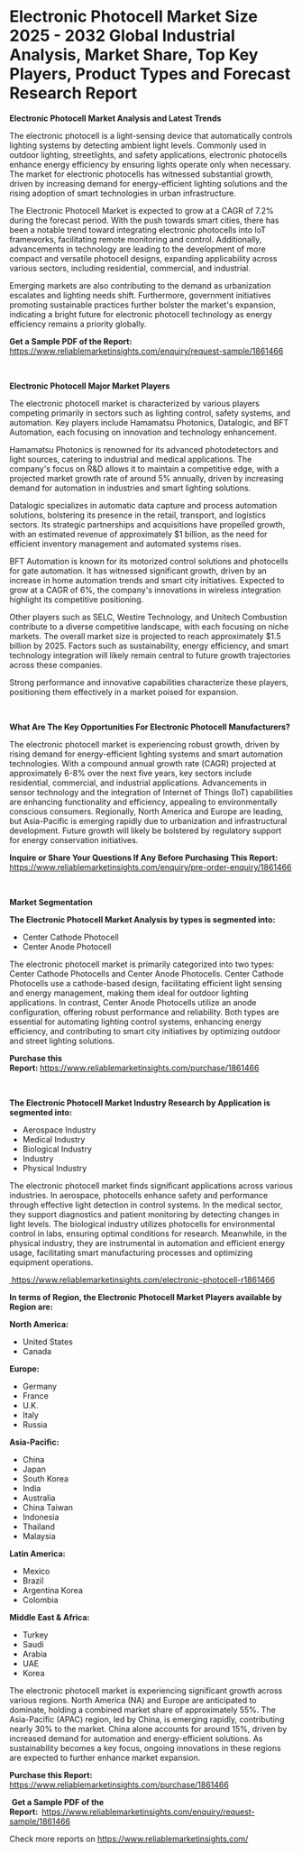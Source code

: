 <p><h1>Electronic Photocell Market Size 2025 - 2032 Global Industrial Analysis, Market Share, Top Key Players, Product Types and Forecast Research Report</h1></p><p><strong>Electronic Photocell Market Analysis and Latest Trends</strong></p>
<p><p>The electronic photocell is a light-sensing device that automatically controls lighting systems by detecting ambient light levels. Commonly used in outdoor lighting, streetlights, and safety applications, electronic photocells enhance energy efficiency by ensuring lights operate only when necessary. The market for electronic photocells has witnessed substantial growth, driven by increasing demand for energy-efficient lighting solutions and the rising adoption of smart technologies in urban infrastructure.</p><p>The Electronic Photocell Market is expected to grow at a CAGR of 7.2% during the forecast period. With the push towards smart cities, there has been a notable trend toward integrating electronic photocells into IoT frameworks, facilitating remote monitoring and control. Additionally, advancements in technology are leading to the development of more compact and versatile photocell designs, expanding applicability across various sectors, including residential, commercial, and industrial.</p><p>Emerging markets are also contributing to the demand as urbanization escalates and lighting needs shift. Furthermore, government initiatives promoting sustainable practices further bolster the market's expansion, indicating a bright future for electronic photocell technology as energy efficiency remains a priority globally.</p></p>
<p><strong>Get a Sample PDF of the Report:&nbsp;</strong> <a href="https://www.reliablemarketinsights.com/enquiry/request-sample/1861466?utm_campaign=3551&utm_medium=2&utm_source=Github&utm_content=ia&utm_term=06042025&utm_id=electronic-photocell">https://www.reliablemarketinsights.com/enquiry/request-sample/1861466</a></p>
<p>&nbsp;</p>
<p><strong>Electronic Photocell Major Market Players</strong></p>
<p><p>The electronic photocell market is characterized by various players competing primarily in sectors such as lighting control, safety systems, and automation. Key players include Hamamatsu Photonics, Datalogic, and BFT Automation, each focusing on innovation and technology enhancement.</p><p>Hamamatsu Photonics is renowned for its advanced photodetectors and light sources, catering to industrial and medical applications. The company's focus on R&D allows it to maintain a competitive edge, with a projected market growth rate of around 5% annually, driven by increasing demand for automation in industries and smart lighting solutions.</p><p>Datalogic specializes in automatic data capture and process automation solutions, bolstering its presence in the retail, transport, and logistics sectors. Its strategic partnerships and acquisitions have propelled growth, with an estimated revenue of approximately $1 billion, as the need for efficient inventory management and automated systems rises.</p><p>BFT Automation is known for its motorized control solutions and photocells for gate automation. It has witnessed significant growth, driven by an increase in home automation trends and smart city initiatives. Expected to grow at a CAGR of 6%, the company's innovations in wireless integration highlight its competitive positioning.</p><p>Other players such as SELC, Westire Technology, and Unitech Combustion contribute to a diverse competitive landscape, with each focusing on niche markets. The overall market size is projected to reach approximately $1.5 billion by 2025. Factors such as sustainability, energy efficiency, and smart technology integration will likely remain central to future growth trajectories across these companies. </p><p>Strong performance and innovative capabilities characterize these players, positioning them effectively in a market poised for expansion.</p></p>
<p>&nbsp;</p>
<p><strong>What Are The Key Opportunities For Electronic Photocell Manufacturers?</strong></p>
<p><p>The electronic photocell market is experiencing robust growth, driven by rising demand for energy-efficient lighting systems and smart automation technologies. With a compound annual growth rate (CAGR) projected at approximately 6-8% over the next five years, key sectors include residential, commercial, and industrial applications. Advancements in sensor technology and the integration of Internet of Things (IoT) capabilities are enhancing functionality and efficiency, appealing to environmentally conscious consumers. Regionally, North America and Europe are leading, but Asia-Pacific is emerging rapidly due to urbanization and infrastructural development. Future growth will likely be bolstered by regulatory support for energy conservation initiatives.</p></p>
<p><strong>Inquire or Share Your Questions If Any Before Purchasing This Report:</strong> <a href="https://www.reliablemarketinsights.com/enquiry/pre-order-enquiry/1861466?utm_campaign=3551&utm_medium=2&utm_source=Github&utm_content=ia&utm_term=06042025&utm_id=electronic-photocell">https://www.reliablemarketinsights.com/enquiry/pre-order-enquiry/1861466</a></p>
<p>&nbsp;</p>
<p><strong>Market Segmentation</strong></p>
<p><strong>The Electronic Photocell Market Analysis by types is segmented into:</strong></p>
<p><ul><li>Center Cathode Photocell</li><li>Center Anode Photocell</li></ul></p>
<p><p>The electronic photocell market is primarily categorized into two types: Center Cathode Photocells and Center Anode Photocells. Center Cathode Photocells use a cathode-based design, facilitating efficient light sensing and energy management, making them ideal for outdoor lighting applications. In contrast, Center Anode Photocells utilize an anode configuration, offering robust performance and reliability. Both types are essential for automating lighting control systems, enhancing energy efficiency, and contributing to smart city initiatives by optimizing outdoor and street lighting solutions.</p></p>
<p><strong>Purchase this Report:&nbsp;</strong><a href="https://www.reliablemarketinsights.com/purchase/1861466?utm_campaign=3551&utm_medium=2&utm_source=Github&utm_content=ia&utm_term=06042025&utm_id=electronic-photocell">https://www.reliablemarketinsights.com/purchase/1861466</a></p>
<p>&nbsp;</p>
<p><strong>The Electronic Photocell Market Industry Research by Application is segmented into:</strong></p>
<p><ul><li>Aerospace Industry</li><li>Medical Industry</li><li>Biological Industry</li><li>Industry</li><li>Physical Industry</li></ul></p>
<p><p>The electronic photocell market finds significant applications across various industries. In aerospace, photocells enhance safety and performance through effective light detection in control systems. In the medical sector, they support diagnostics and patient monitoring by detecting changes in light levels. The biological industry utilizes photocells for environmental control in labs, ensuring optimal conditions for research. Meanwhile, in the physical industry, they are instrumental in automation and efficient energy usage, facilitating smart manufacturing processes and optimizing equipment operations.</p></p>
<p><a href="https://www.reliablemarketinsights.com/electronic-photocell-r1861466?utm_campaign=3551&utm_medium=2&utm_source=Github&utm_content=ia&utm_term=06042025&utm_id=electronic-photocell">&nbsp;https://www.reliablemarketinsights.com/electronic-photocell-r1861466</a></p>
<p><strong>In terms of Region, the Electronic Photocell Market Players available by Region are:</strong></p>
<p>
    <p> <strong> North America: </strong>
        <ul>
            <li>United States</li>
            <li>Canada</li>
        </ul>
        </p> 
    <p> <strong> Europe: </strong>
        <ul>
            <li>Germany</li>
            <li>France</li>
            <li>U.K.</li>
            <li>Italy</li>
            <li>Russia</li>
        </ul>
        </p> 
    <p> <strong> Asia-Pacific: </strong>
        <ul>
            <li>China</li>
            <li>Japan</li>
            <li>South Korea</li>
            <li>India</li>
            <li>Australia</li>
            <li>China Taiwan</li>
            <li>Indonesia</li>
            <li>Thailand</li>
            <li>Malaysia</li>
        </ul>
        </p> 
    <p> <strong> Latin America: </strong>
        <ul>
            <li>Mexico</li>
            <li>Brazil</li>
            <li>Argentina Korea</li>
            <li>Colombia</li>
        </ul>
        </p> 
    <p> <strong> Middle East & Africa: </strong>
        <ul>
            <li>Turkey</li>
            <li>Saudi</li>
            <li>Arabia</li>
            <li>UAE</li>
            <li>Korea</li>
        </ul>
    </p>
    </p>
<p><p>The electronic photocell market is experiencing significant growth across various regions. North America (NA) and Europe are anticipated to dominate, holding a combined market share of approximately 55%. The Asia-Pacific (APAC) region, led by China, is emerging rapidly, contributing nearly 30% to the market. China alone accounts for around 15%, driven by increased demand for automation and energy-efficient solutions. As sustainability becomes a key focus, ongoing innovations in these regions are expected to further enhance market expansion.</p></p>
<p><strong>Purchase this Report: </strong><a href="https://www.reliablemarketinsights.com/purchase/1861466?utm_campaign=3551&utm_medium=2&utm_source=Github&utm_content=ia&utm_term=06042025&utm_id=electronic-photocell">https://www.reliablemarketinsights.com/purchase/1861466</a></p>
<p>&nbsp;<strong>Get a Sample PDF of the Report:&nbsp;&nbsp;</strong><a href="https://www.reliablemarketinsights.com/enquiry/request-sample/1861466?utm_campaign=3551&utm_medium=2&utm_source=Github&utm_content=ia&utm_term=06042025&utm_id=electronic-photocell">https://www.reliablemarketinsights.com/enquiry/request-sample/1861466</a></p>
<p><strong></strong></p>
<p>Check more reports on <a href="https://www.reliablemarketinsights.com/?utm_campaign=3551&utm_medium=2&utm_source=Github&utm_content=ia&utm_term=06042025&utm_id=electronic-photocell">https://www.reliablemarketinsights.com/</a></p>